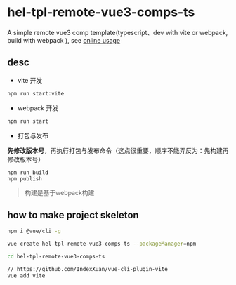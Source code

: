 # hel-tpl-remote-vue3-comps-ts
A simple remote vue3 comp template(typescript、dev with vite or webpack, build with webpack ), see [online usage](https://codesandbox.io/s/demo-load-remote-vue3-comp-2fd34s?file=/src/main.js)

## desc
- vite 开发
```bash
npm run start:vite
```

- webpack 开发
```bash
npm run start
```

- 打包与发布

**先修改版本号**，再执行打包与发布命令（这点很重要，顺序不能弄反为：先构建再修改版本号）
```
npm run build
npm publish
```
> 构建是基于webpack构建

## how to make project skeleton

```bash
npm i @vue/cli -g

vue create hel-tpl-remote-vue3-comps-ts --packageManager=npm

cd hel-tpl-remote-vue3-comps-ts

// https://github.com/IndexXuan/vue-cli-plugin-vite
vue add vite
```

